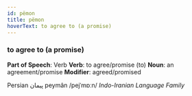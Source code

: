 ```yaml
---
id: pëmon
title: pëmon
hoverText: to agree to (a promise)
---
```


### to agree to (a promise)

**Part of Speech**: Verb
**Verb**: to agree/promise (to)
**Noun**: an agreement/promise
**Modifier**: agreed/promised

Persian پیمان peymân /pejˈmɒːn/
*Indo-Iranian Language Family*